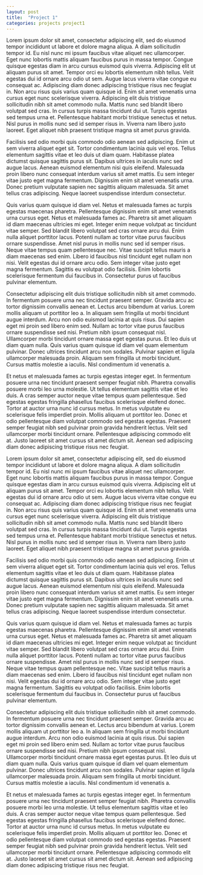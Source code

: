 ```yaml
---
layout: post
title:  "Project 1"
categories: projects project1
---
```


Lorem ipsum dolor sit amet, consectetur adipiscing elit, sed do eiusmod tempor incididunt ut labore et dolore magna aliqua. A diam sollicitudin tempor id. Eu nisl nunc mi ipsum faucibus vitae aliquet nec ullamcorper. Eget nunc lobortis mattis aliquam faucibus purus in massa tempor. Congue quisque egestas diam in arcu cursus euismod quis viverra. Adipiscing elit ut aliquam purus sit amet. Tempor orci eu lobortis elementum nibh tellus. Velit egestas dui id ornare arcu odio ut sem. Augue lacus viverra vitae congue eu consequat ac. Adipiscing diam donec adipiscing tristique risus nec feugiat in. Non arcu risus quis varius quam quisque id. Enim sit amet venenatis urna cursus eget nunc scelerisque viverra. Adipiscing elit duis tristique sollicitudin nibh sit amet commodo nulla. Mattis nunc sed blandit libero volutpat sed cras. In cursus turpis massa tincidunt dui ut. Turpis egestas sed tempus urna et. Pellentesque habitant morbi tristique senectus et netus. Nisl purus in mollis nunc sed id semper risus in. Viverra nam libero justo laoreet. Eget aliquet nibh praesent tristique magna sit amet purus gravida.

Facilisis sed odio morbi quis commodo odio aenean sed adipiscing. Enim ut sem viverra aliquet eget sit. Tortor condimentum lacinia quis vel eros. Tellus elementum sagittis vitae et leo duis ut diam quam. Habitasse platea dictumst quisque sagittis purus sit. Dapibus ultrices in iaculis nunc sed augue lacus. Aenean euismod elementum nisi quis eleifend. Malesuada proin libero nunc consequat interdum varius sit amet mattis. Eu sem integer vitae justo eget magna fermentum. Dignissim enim sit amet venenatis urna. Donec pretium vulputate sapien nec sagittis aliquam malesuada. Sit amet tellus cras adipiscing. Neque laoreet suspendisse interdum consectetur.

Quis varius quam quisque id diam vel. Netus et malesuada fames ac turpis egestas maecenas pharetra. Pellentesque dignissim enim sit amet venenatis urna cursus eget. Netus et malesuada fames ac. Pharetra sit amet aliquam id diam maecenas ultricies mi eget. Integer enim neque volutpat ac tincidunt vitae semper. Sed blandit libero volutpat sed cras ornare arcu dui. Enim nulla aliquet porttitor lacus. Potenti nullam ac tortor vitae purus faucibus ornare suspendisse. Amet nisl purus in mollis nunc sed id semper risus. Neque vitae tempus quam pellentesque nec. Vitae suscipit tellus mauris a diam maecenas sed enim. Libero id faucibus nisl tincidunt eget nullam non nisi. Velit egestas dui id ornare arcu odio. Sem integer vitae justo eget magna fermentum. Sagittis eu volutpat odio facilisis. Enim lobortis scelerisque fermentum dui faucibus in. Consectetur purus ut faucibus pulvinar elementum.

Consectetur adipiscing elit duis tristique sollicitudin nibh sit amet commodo. In fermentum posuere urna nec tincidunt praesent semper. Gravida arcu ac tortor dignissim convallis aenean et. Lectus arcu bibendum at varius. Lorem mollis aliquam ut porttitor leo a. In aliquam sem fringilla ut morbi tincidunt augue interdum. Arcu non odio euismod lacinia at quis risus. Dui sapien eget mi proin sed libero enim sed. Nullam ac tortor vitae purus faucibus ornare suspendisse sed nisi. Pretium nibh ipsum consequat nisl. Ullamcorper morbi tincidunt ornare massa eget egestas purus. Et leo duis ut diam quam nulla. Quis varius quam quisque id diam vel quam elementum pulvinar. Donec ultrices tincidunt arcu non sodales. Pulvinar sapien et ligula ullamcorper malesuada proin. Aliquam sem fringilla ut morbi tincidunt. Cursus mattis molestie a iaculis. Nisl condimentum id venenatis a.

Et netus et malesuada fames ac turpis egestas integer eget. In fermentum posuere urna nec tincidunt praesent semper feugiat nibh. Pharetra convallis posuere morbi leo urna molestie. Ut tellus elementum sagittis vitae et leo duis. A cras semper auctor neque vitae tempus quam pellentesque. Sed egestas egestas fringilla phasellus faucibus scelerisque eleifend donec. Tortor at auctor urna nunc id cursus metus. In metus vulputate eu scelerisque felis imperdiet proin. Mollis aliquam ut porttitor leo. Donec et odio pellentesque diam volutpat commodo sed egestas egestas. Praesent semper feugiat nibh sed pulvinar proin gravida hendrerit lectus. Velit sed ullamcorper morbi tincidunt ornare. Pellentesque adipiscing commodo elit at. Justo laoreet sit amet cursus sit amet dictum sit. Aenean sed adipiscing diam donec adipiscing tristique risus nec feugiat.

Lorem ipsum dolor sit amet, consectetur adipiscing elit, sed do eiusmod tempor incididunt ut labore et dolore magna aliqua. A diam sollicitudin tempor id. Eu nisl nunc mi ipsum faucibus vitae aliquet nec ullamcorper. Eget nunc lobortis mattis aliquam faucibus purus in massa tempor. Congue quisque egestas diam in arcu cursus euismod quis viverra. Adipiscing elit ut aliquam purus sit amet. Tempor orci eu lobortis elementum nibh tellus. Velit egestas dui id ornare arcu odio ut sem. Augue lacus viverra vitae congue eu consequat ac. Adipiscing diam donec adipiscing tristique risus nec feugiat in. Non arcu risus quis varius quam quisque id. Enim sit amet venenatis urna cursus eget nunc scelerisque viverra. Adipiscing elit duis tristique sollicitudin nibh sit amet commodo nulla. Mattis nunc sed blandit libero volutpat sed cras. In cursus turpis massa tincidunt dui ut. Turpis egestas sed tempus urna et. Pellentesque habitant morbi tristique senectus et netus. Nisl purus in mollis nunc sed id semper risus in. Viverra nam libero justo laoreet. Eget aliquet nibh praesent tristique magna sit amet purus gravida.

Facilisis sed odio morbi quis commodo odio aenean sed adipiscing. Enim ut sem viverra aliquet eget sit. Tortor condimentum lacinia quis vel eros. Tellus elementum sagittis vitae et leo duis ut diam quam. Habitasse platea dictumst quisque sagittis purus sit. Dapibus ultrices in iaculis nunc sed augue lacus. Aenean euismod elementum nisi quis eleifend. Malesuada proin libero nunc consequat interdum varius sit amet mattis. Eu sem integer vitae justo eget magna fermentum. Dignissim enim sit amet venenatis urna. Donec pretium vulputate sapien nec sagittis aliquam malesuada. Sit amet tellus cras adipiscing. Neque laoreet suspendisse interdum consectetur.

Quis varius quam quisque id diam vel. Netus et malesuada fames ac turpis egestas maecenas pharetra. Pellentesque dignissim enim sit amet venenatis urna cursus eget. Netus et malesuada fames ac. Pharetra sit amet aliquam id diam maecenas ultricies mi eget. Integer enim neque volutpat ac tincidunt vitae semper. Sed blandit libero volutpat sed cras ornare arcu dui. Enim nulla aliquet porttitor lacus. Potenti nullam ac tortor vitae purus faucibus ornare suspendisse. Amet nisl purus in mollis nunc sed id semper risus. Neque vitae tempus quam pellentesque nec. Vitae suscipit tellus mauris a diam maecenas sed enim. Libero id faucibus nisl tincidunt eget nullam non nisi. Velit egestas dui id ornare arcu odio. Sem integer vitae justo eget magna fermentum. Sagittis eu volutpat odio facilisis. Enim lobortis scelerisque fermentum dui faucibus in. Consectetur purus ut faucibus pulvinar elementum.

Consectetur adipiscing elit duis tristique sollicitudin nibh sit amet commodo. In fermentum posuere urna nec tincidunt praesent semper. Gravida arcu ac tortor dignissim convallis aenean et. Lectus arcu bibendum at varius. Lorem mollis aliquam ut porttitor leo a. In aliquam sem fringilla ut morbi tincidunt augue interdum. Arcu non odio euismod lacinia at quis risus. Dui sapien eget mi proin sed libero enim sed. Nullam ac tortor vitae purus faucibus ornare suspendisse sed nisi. Pretium nibh ipsum consequat nisl. Ullamcorper morbi tincidunt ornare massa eget egestas purus. Et leo duis ut diam quam nulla. Quis varius quam quisque id diam vel quam elementum pulvinar. Donec ultrices tincidunt arcu non sodales. Pulvinar sapien et ligula ullamcorper malesuada proin. Aliquam sem fringilla ut morbi tincidunt. Cursus mattis molestie a iaculis. Nisl condimentum id venenatis a.

Et netus et malesuada fames ac turpis egestas integer eget. In fermentum posuere urna nec tincidunt praesent semper feugiat nibh. Pharetra convallis posuere morbi leo urna molestie. Ut tellus elementum sagittis vitae et leo duis. A cras semper auctor neque vitae tempus quam pellentesque. Sed egestas egestas fringilla phasellus faucibus scelerisque eleifend donec. Tortor at auctor urna nunc id cursus metus. In metus vulputate eu scelerisque felis imperdiet proin. Mollis aliquam ut porttitor leo. Donec et odio pellentesque diam volutpat commodo sed egestas egestas. Praesent semper feugiat nibh sed pulvinar proin gravida hendrerit lectus. Velit sed ullamcorper morbi tincidunt ornare. Pellentesque adipiscing commodo elit at. Justo laoreet sit amet cursus sit amet dictum sit. Aenean sed adipiscing diam donec adipiscing tristique risus nec feugiat.
